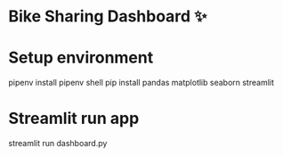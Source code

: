 # Bike Sharing Dashboard ✨
# Setup environment
pipenv install
pipenv shell
pip install pandas matplotlib seaborn streamlit
# Streamlit run app
streamlit run dashboard.py
